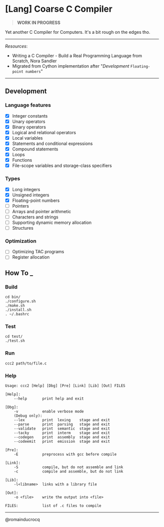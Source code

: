 # [Lang] Coarse C Compiler
> **WORK IN PROGRESS**

Yet another C Compiler for Computers. It's a bit rough on the edges tho.

****
_Resources_:
- Writing a C Compiler - Build a Real Programming Language from Scratch, Nora Sandler
- Migrated from Cython implementation after "_Development_ `Floating-point numbers`"
****

## Development

### Language features

- [x] Integer constants  
- [x] Unary operators  
- [x] Binary operators  
- [x] Logical and relational operators  
- [x] Local variables  
- [x] Statements and conditional expressions  
- [x] Compound statements  
- [x] Loops  
- [x] Functions  
- [x] File-scope variables and storage-class specifiers  

### Types

- [x] Long integers  
- [x] Unsigned integers  
- [x] Floating-point numbers  
- [ ] Pointers  
- [ ] Arrays and pointer arithmetic  
- [ ] Characters and strings  
- [ ] Supporting dynamic memory allocation  
- [ ] Structures  

### Optimization

- [ ] Optimizing TAC programs  
- [ ] Register allocation  

## How To _

### Build
```
cd bin/
./configure.sh
./make.sh
./install.sh
. ~/.bashrc
```

### Test
```
cd test/
./test.sh
```

### Run
```
ccc2 path/to/file.c
```

### Help
```
Usage: ccc2 [Help] [Dbg] [Pre] [Link] [Lib] [Out] FILES

[Help]:
    --help       print help and exit

[Dbg]:
    -v           enable verbose mode
    (Debug only):
    --lex        print  lexing    stage and exit
    --parse      print  parsing   stage and exit
    --validate   print  semantic  stage and exit
    --tacky      print  interm    stage and exit
    --codegen    print  assembly  stage and exit
    --codeemit   print  emission  stage and exit

[Pre]:
    -E           preprocess with gcc before compile

[Link]:
    -S           compile, but do not assemble and link
    -c           compile and assemble, but do not link

[Lib]:
    -l<libname>  links with a library file

[Out]:
    -o <file>    write the output into <file>

FILES:           list of .c files to compile
```

****

@romainducrocq
